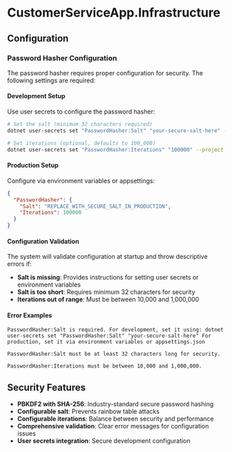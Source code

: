 # CustomerServiceApp.Infrastructure

## Configuration

### Password Hasher Configuration

The password hasher requires proper configuration for security. The following settings are required:

#### Development Setup

Use user secrets to configure the password hasher:

```bash
# Set the salt (minimum 32 characters required)
dotnet user-secrets set "PasswordHasher:Salt" "your-secure-salt-here" --project CustomerServiceApp.API

# Set iterations (optional, defaults to 100,000)
dotnet user-secrets set "PasswordHasher:Iterations" "100000" --project CustomerServiceApp.API
```

#### Production Setup

Configure via environment variables or appsettings:

```json
{
  "PasswordHasher": {
    "Salt": "REPLACE_WITH_SECURE_SALT_IN_PRODUCTION",
    "Iterations": 100000
  }
}
```

#### Configuration Validation

The system will validate configuration at startup and throw descriptive errors if:

- **Salt is missing**: Provides instructions for setting user secrets or environment variables
- **Salt is too short**: Requires minimum 32 characters for security
- **Iterations out of range**: Must be between 10,000 and 1,000,000

#### Error Examples

```
PasswordHasher:Salt is required. For development, set it using: dotnet user-secrets set "PasswordHasher:Salt" "your-secure-salt-here" For production, set it via environment variables or appsettings.json
```

```
PasswordHasher:Salt must be at least 32 characters long for security.
```

```
PasswordHasher:Iterations must be between 10,000 and 1,000,000.
```

## Security Features

- **PBKDF2 with SHA-256**: Industry-standard secure password hashing
- **Configurable salt**: Prevents rainbow table attacks
- **Configurable iterations**: Balance between security and performance
- **Comprehensive validation**: Clear error messages for configuration issues
- **User secrets integration**: Secure development configuration
